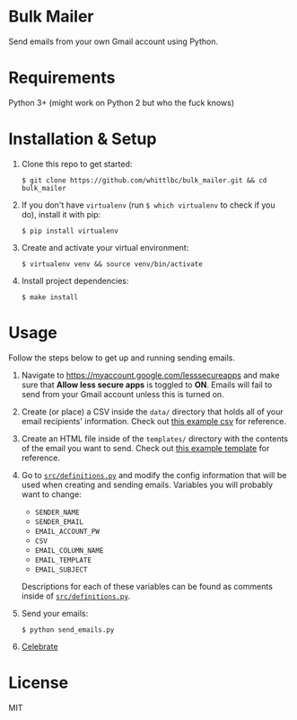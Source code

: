# Bulk Mailer

Send emails from your own Gmail account using Python.

# Requirements

Python 3+ (might work on Python 2 but who the fuck knows)

# Installation & Setup

1. Clone this repo to get started:

    ```
    $ git clone https://github.com/whittlbc/bulk_mailer.git && cd bulk_mailer
    ```

2. If you don't have `virtualenv` (run `$ which virtualenv` to check if you do), install it with pip:

    ```
    $ pip install virtualenv
    ```

3. Create and activate your virtual environment:

    ```
    $ virtualenv venv && source venv/bin/activate
    ```

4. Install project dependencies:

    ```
    $ make install
    ```

# Usage

Follow the steps below to get up and running sending emails.

1. Navigate to https://myaccount.google.com/lesssecureapps and make sure that **Allow less secure apps** is toggled to **ON**.
Emails will fail to send from your Gmail account unless this is turned on.

2. Create (or place) a CSV inside the `data/` directory that holds all of your email recipients' information. 
Check out [this example csv](data/example.csv) for reference.

3. Create an HTML file inside of the `templates/` directory with the contents of the email you want to send.
Check out [this example template](templates/example.html) for reference.

4. Go to [`src/definitions.py`](src/definitions.py) and modify the config information that will be used when 
creating and sending emails. Variables you will probably want to change:

    * `SENDER_NAME`
    * `SENDER_EMAIL`
    * `EMAIL_ACCOUNT_PW`
    * `CSV`
    * `EMAIL_COLUMN_NAME`
    * `EMAIL_TEMPLATE`
    * `EMAIL_SUBJECT`
  
    Descriptions for each of these variables can be found as comments inside of [`src/definitions.py`](src/definitions.py). 

5. Send your emails:

    ```
    $ python send_emails.py
    ```

6. [Celebrate](https://www.youtube.com/watch?v=dQw4w9WgXcQ)

# License

MIT